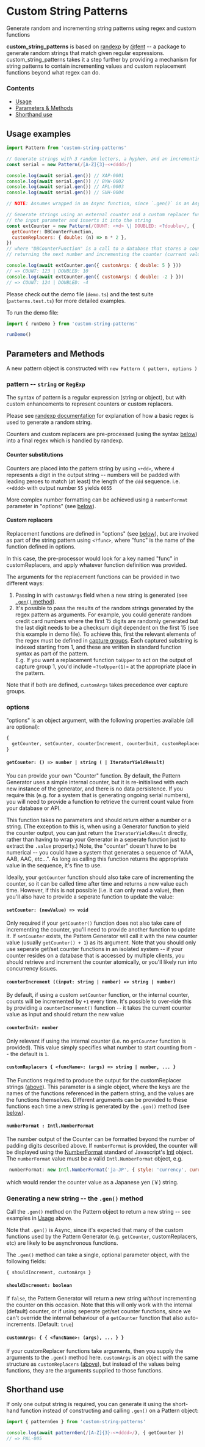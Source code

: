 # Custom String Patterns

Generate random and incrementing string patterns using regex and custom functions

**custom_string_patterns** is based on [randexp](https://github.com/fent/randexp.js) by [@fent](https://github.com/fent) -- a package to generate random strings that match given regular expressions. custom_string_patterns takes it a step further by providing a mechanism for string patterns to contain incrementing values and custom replacement functions beyond what regex can do.

### Contents

- [Usage](#usage-examples)
- [Parameters & Methods](#parameters-and-methods)
- [Shorthand use](#shorthand-use)

## Usage examples

```js
import Pattern from 'custom-string-patterns'

// Generate strings with 3 random letters, a hyphen, and an incrementing 4-digit value
const serial = new Pattern(/[A-Z]{3}-<+dddd>/)

console.log(await serial.gen()) // XAP-0001
console.log(await serial.gen()) // BYW-0002
console.log(await serial.gen()) // APL-0003
console.log(await serial.gen()) // SUH-0004

// NOTE: Assumes wrapped in an Async function, since `.gen()` is an Async method

// Generate strings using an external counter and a custom replacer function that doubles
// the input parameter and inserts it into the string
const extCounter = new Pattern(/COUNT: <+d> \| DOUBLED: <?double>/, {
  getCounter: DBCounterFunction,
  customReplacers: { double: (n) => n * 2 },
})
// where "DBCounterFunction" is a call to a database that stores a count value,
// returning the next number and incrementing the counter (current value: 123)

console.log(await extCounter.gen({ customArgs: { double: 5 } }))
// => COUNT: 123 | DOUBLED: 10
console.log(await extCounter.gen({ customArgs: { double: -2 } }))
// => COUNT: 124 | DOUBLED: -4
```

Please check out the demo file (`demo.ts`) and the test suite (`patterns.test.ts`) for more detailed examples.

To run the demo file:

```js
import { runDemo } from 'custom-string-patterns'

runDemo()
```

## Parameters and Methods

A new pattern object is constructed with `new Pattern ( pattern, options )`

### pattern -- `string` or `RegExp`

The syntax of pattern is a regular expression (string or object), but with custom enhancements to represent counters or custom replacers.

Please see [randexp documentation](https://github.com/fent/randexp.js) for explanation of how a basic regex is used to generate a random string.

Counters and custom replacers are pre-processed (using the syntax [below](#custom-replacers)) into a final regex which is handled by randexp.

#### Counter substitutions

Counters are placed into the pattern string by using `<+dd>`, where `d` represents a digit in the output string -- numbers will be padded with leading zeroes to match (at least) the length of the `ddd` sequence. i.e. `<+dddd>` with output number `55` yields `0055`

More complex number formatting can be achieved using a `numberFormat` parameter in "options" (see [below](#numberformat--intlnumberformat)).

#### Custom replacers

Replacement functions are defined in "options" (see [below](#customreplacers--funcname-args--string--number--)), but are invoked as part of the string pattern using `<?func>`, where "func" is the name of the function defined in options.

In this case, the pre-processor would look for a key named "func" in customReplacers, and apply whatever function definition was provided.

The arguments for the replacement functions can be provided in two different ways:

1. Passing in with `customArgs` field when a new string is generated (see [`.gen()` method](#customargs---funcname-args---)).
2. It's possible to pass the results of the random strings generated by the regex pattern as arguments. For example, you could generate random credit card numbers where the first 15 digits are randomly generated but the last digit needs to be a checksum digit dependent on the first 15 (see this example in demo file). To achieve this, first the relevant elements of the regex must be defined in [capture groups](https://javascript.info/regexp-groups). Each captured substring is indexed starting from 1, and these are written in standard function syntax as part of the pattern.  
   E.g. If you want a replacement function `toUpper` to act on the output of capture group 1, you'd include `<?toUpper(1)>` at the appropriate place in the pattern.

Note that if both are defined, `customArgs` takes precedence over capture groups.

### options

"options" is an object argument, with the following properties available (all are optional):

```js
{
  getCounter, setCounter, counterIncrement, counterInit, customReplacers, numberFormat
}
```

#### `getCounter: () => number | string ( | IteratorYieldResult)`

You can provide your own "Counter" function. By default, the Pattern Generator uses a simple internal counter, but it is re-initialised with each new instance of the generator, and there is no data persistence. If you require this (e.g. for a system that is generating ongoing serial numbers), you will need to provide a function to retrieve the current count value from your database or API.

This function takes no parameters and should return either a number or a string. (The exception to this is, when using a Generator function to yield the counter output, you can just return the `IteratorYieldResult` directly, rather than having to wrap your Generator in a seperate function just to extract the `.value` property.) Note, the "counter" doesn't have to be numerical -- you could have a system that generates a sequence of "AAA, AAB, AAC, etc...". As long as calling this function returns the appropriate value in the sequence, it's fine to use.

Ideally, your `getCounter` function should also take care of incrementing the counter, so it can be called time after time and returns a new value each time. However, if this is not possible (i.e. it can only read a value), then you'll also have to provide a seperate function to update the value:

#### `setCounter: (newValue) => void`

Only required if your `getCounter()` function does not also take care of incrementing the counter, you'll need to provide another function to update it. If `setCounter` exists, the Pattern Generator will call it with the new counter value (usually `getCounter() + 1`) as its argument. Note that you should only use seperate get/set counter functions in an isolated system -- if your counter resides on a database that is accessed by multiple clients, you should retrieve and increment the counter atomically, or you'll likely run into concurrency issues.

#### `counterIncrement ((input: string | number) => string | number)`

By default, if using a custom `setCounter` function, or the internal counter, counts will be incremented by `+1` every time. It's possible to over-ride this by providing a `counterIncrement()` function -- it takes the current counter value as input and should return the new value

#### `counterInit: number`

Only relevant if using the internal counter (i.e. no `getCounter` function is provided). This value simply specifies what number to start counting from -- the default is `1`.

#### `customReplacers { <funcName>: (args) => string | number, ... }`

The Functions required to produce the output for the customReplacer strings ([above](#custom-replacers)). This parameter is a single object, where the keys are the names of the functions referenced in the pattern string, and the values are the functions themselves. Different arguments can be provided to these functions each time a new string is generated by the `.gen()` method (see [below](#numberformat--intlnumberformat)).

#### `numberFormat : Intl.NumberFormat`

The number output of the Counter can be formatted beyond the number of padding digits described above. If `numberFormat` is provided, the counter will be displayed using the [NumberFormat](https://developer.mozilla.org/en-US/docs/Web/JavaScript/Reference/Global_Objects/Intl/NumberFormat) standard of Javascript's [Intl](https://developer.mozilla.org/en-US/docs/Web/JavaScript/Reference/Global_Objects/Intl) object. The `numberFormat` value must be a valid `Intl.NumberFormat` object, e.g.

```js
 numberFormat: new Intl.NumberFormat('ja-JP', { style: 'currency', currency: 'JPY' }
```

which would render the counter value as a Japanese yen (￥) string.

### Generating a new string -- the `.gen()` method

Call the `.gen()` method on the Pattern object to return a new string -- see examples in [Usage](#usage-examples) above.

Note that `.gen()` is Async, since it's expected that many of the custom functions used by the Pattern Generator (e.g. `getCounter`, customReplacers, etc) are likely to be asynchronous functions.

The `.gen()` method can take a single, optional parameter object, with the following fields:

`{ shouldIncrement, customArgs }`

#### `shouldIncrement: boolean`

If `false`, the Pattern Generator will return a new string _without_ incrementing the counter on this occasion. Note that this will only work with the internal (default) counter, or if using seperate get/set counter functions, since we can't override the internal behaviour of a `getCounter` function that also auto-increments. (Default: `true`)

#### `customArgs: { { <funcName>: (args), ... } }`

If your customReplacer functions take arguments, then you supply the arguments to the `.gen()` method here. `customArgs` is an object with the same structure as `customReplacers` ([above](#custom-replacers)), but instead of the values being functions, they are the arguments supplied to those functions.

## Shorthand use

If only one output string is required, you can generate it using the short-hand function instead of constructing and calling `.gen()` on a Pattern object:

```js
import { patternGen } from 'custom-string-patterns'

console.log(await patternGen(/[A-Z]{3}-<+dddd>/), { getCounter })
// => PAL-005
```
